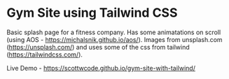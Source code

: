 # Gym Site using Tailwind CSS

Basic splash page for a fitness company. Has some animatations on scroll (using AOS - https://michalsnik.github.io/aos/). Images from unsplash.com (https://unsplash.com/) and uses some of the css from tailwind (https://tailwindcss.com/).

Live Demo - https://scottwcode.github.io/gym-site-with-tailwind/
